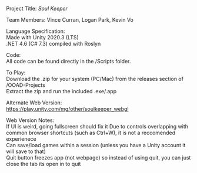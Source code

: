 Project Title: _Soul Keeper_

Team Members: Vince Curran, Logan Park, Kevin Vo

Language Specification:  
Made with Unity 2020.3 (LTS)  
.NET 4.6 (C# 7.3) compiled with Roslyn

Code:  
All code can be found directly in the /Scripts folder. 

To Play:  
Download the .zip for your system (PC/Mac) from the releases section of /OOAD-Projects  
Extract the zip and run the included .exe/.app

Alternate Web Version:  
https://play.unity.com/mg/other/soulkeeper_webgl

Web Version Notes:  
If UI is weird, going fullscreen should fix it 
Due to controls overlapping with common browser shortcuts (such as Ctrl+W), it is not a reccomended experienece  
Can save/load games within a session (unless you have a Unity account it will save to that)  
Quit button freezes app (not webpage) so instead of using quit, you can just close the tab its open in to quit
